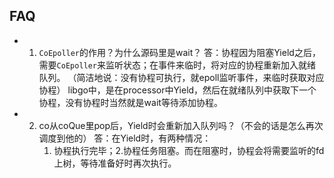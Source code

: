 ## FAQ 

* 1. `CoEpoller`的作用？为什么源码里是wait？
    答：协程因为阻塞Yield之后，需要`CoEpoller`来监听状态；在事件来临时，将对应的协程重新加入就绪队列。
    （简洁地说：没有协程可执行，就epoll监听事件，来临时获取对应协程）
    libgo中，是在processor中Yield，然后在就绪队列中获取下一个协程，没有协程时当然就是wait等待添加协程。

* 2. co从coQue里pop后，Yield时会重新加入队列吗？（不会的话是怎么再次调度到他的）
    答：在Yield时，有两种情况：
        1. 协程执行完毕；2.协程任务阻塞。而在阻塞时，协程会将需要监听的fd上树，等待准备好时再次执行。

